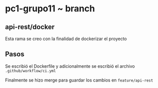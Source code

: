 # pc1-grupo11 ~ branch

## api-rest/docker
Esta rama se creo con la finalidad de dockerizar el proyecto

## Pasos
Se escribió el Dockerfile y adicionalmente se escribió el archivo `.github/workflow/ci.yml`

Finalmente se hizo merge para guardar los cambios en ``feature/api-rest``

